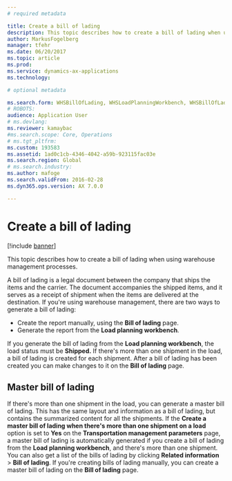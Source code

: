 ```yaml
---
# required metadata

title: Create a bill of lading
description: This topic describes how to create a bill of lading when using warehouse management processes.  
author: MarkusFogelberg
manager: tfehr
ms.date: 06/20/2017
ms.topic: article
ms.prod: 
ms.service: dynamics-ax-applications
ms.technology: 

# optional metadata

ms.search.form: WHSBillOfLading, WHSLoadPlanningWorkbench, WHSBillOfLadingCarrier, WHSBillOfLadingOrder
# ROBOTS: 
audience: Application User
# ms.devlang: 
ms.reviewer: kamaybac
#ms.search.scope: Core, Operations
# ms.tgt_pltfrm: 
ms.custom: 193583
ms.assetid: 1ad0c1cb-4346-4042-a59b-923115fac03e
ms.search.region: Global
# ms.search.industry: 
ms.author: mafoge
ms.search.validFrom: 2016-02-28
ms.dyn365.ops.version: AX 7.0.0

---
```


# Create a bill of lading

[!include [banner](../includes/banner.md)]

This topic describes how to create a bill of lading when using warehouse management processes.  

A bill of lading is a legal document between the company that ships the items and the carrier. The document accompanies the shipped items, and it serves as a receipt of shipment when the items are delivered at the destination. If you're using warehouse management, there are two ways to generate a bill of lading:

  -   Create the report manually, using the **Bill of lading** page.
  -   Generate the report from the **Load planning workbench**.

If you generate the bill of lading from the **Load planning workbench**, the load status must be **Shipped.** If there's more than one shipment in the load, a bill of lading is created for each shipment. After a bill of lading has been created you can make changes to it on the **Bill of lading** page.

## Master bill of lading
If there's more than one shipment in the load, you can generate a master bill of lading. This has the same layout and information as a bill of lading, but contains the summarized content for all the shipments. If the **Create a master bill of lading when there's more than one shipment on a load** option is set to **Yes** on the **Transportation management parameters** page, a master bill of lading is automatically generated if you create a bill of lading from the **Load planning workbench**, and there's more than one shipment. You can also get a list of the bills of lading by clicking **Related information** &gt; **Bill of lading**. If you're creating bills of lading manually, you can create a master bill of lading on the **Bill of lading** page.



